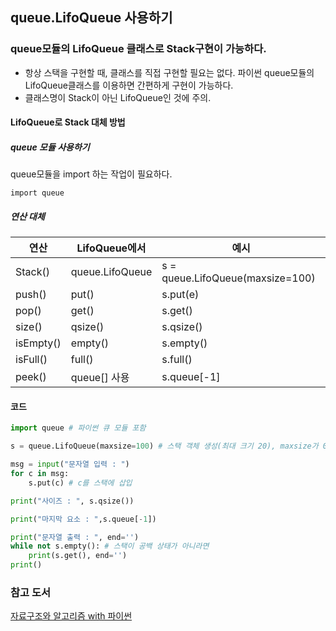 ## queue.LifoQueue 사용하기

### queue모듈의 LifoQueue 클래스로 Stack구현이 가능하다.

- 항상 스택을 구현할 때, 클래스를 직접 구현할 필요는 없다. 파이썬 queue모듈의 LifoQueue클래스를 이용하면 간편하게 구현이 가능하다.
- 클래스명이 Stack이 아닌 LifoQueue인 것에 주의.

#### LifoQueue로 Stack 대체 방법

##### queue 모듈 사용하기

queue모듈을 import 하는 작업이 필요하다.

`import queue`

##### 연산 대체
|연산|LifoQueue에서|예시|
|----|---|---|
|Stack()|queue.LifoQueue|s = queue.LifoQueue(maxsize=100)|
|push()|put()|s.put(e)|
|pop()|get()|s.get()|
|size()|qsize()|s.qsize()|
|isEmpty()|empty()|s.empty()|
|isFull()|full()|s.full()|
|peek()|queue[] 사용|s.queue[-1]|

#### 코드

```python
import queue # 파이썬 큐 모듈 포함

s = queue.LifoQueue(maxsize=100) # 스택 객체 생성(최대 크기 20), maxsize가 0이면 무한대임.

msg = input("문자열 입력 : ")
for c in msg:
    s.put(c) # c를 스택에 삽입

print("사이즈 : ", s.qsize())

print("마지막 요소 : ",s.queue[-1])

print("문자열 출력 : ", end='')
while not s.empty(): # 스택이 공백 상태가 아니라면
    print(s.get(), end='')
print()
```

### 참고 도서

[자료구조와 알고리즘 with 파이썬](https://www.yes24.com/Product/Goods/123451810)